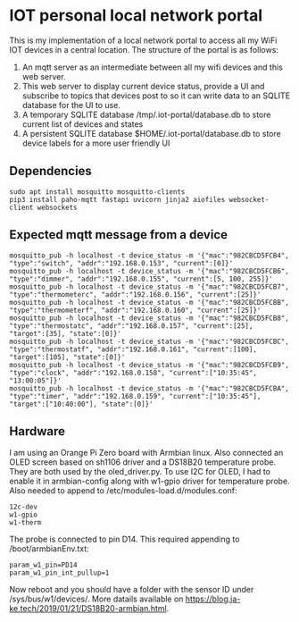 # IOT personal local network portal

This is my implementation of a local network portal to access all my WiFi IOT devices 
in a central location. The structure of the portal is as follows:
1. An mqtt server as an intermediate between all my wifi devices and this web server.
2. This web server to display current device status, provide a UI and subscribe to topics 
that devices post to so it can write data to an SQLITE database for the UI to use.
3. A temporary SQLITE database /tmp/.iot-portal/database.db to store current list of devices and states
4. A persistent SQLITE database $HOME/.iot-portal/database.db to store device labels for a more user friendly UI

## Dependencies

    sudo apt install mosquitto mosquitto-clients
    pip3 install paho-mqtt fastapi uvicorn jinja2 aiofiles websocket-client websockets
    
## Expected mqtt message from a device

    mosquitto_pub -h localhost -t device_status -m '{"mac":"982CBCD5FCB4", "type":"switch", "addr":"192.168.0.153", "current":[0]}'    
    mosquitto_pub -h localhost -t device_status -m '{"mac":"982CBCD5FCB6", "type":"dimmer", "addr":"192.168.0.155", "current":[5, 100, 255]}'    
    mosquitto_pub -h localhost -t device_status -m '{"mac":"982CBCD5FCB7", "type":"thermometerc", "addr":"192.168.0.156", "current":[25]}'
    mosquitto_pub -h localhost -t device_status -m '{"mac":"982CBCD5FCBB", "type":"thermometerf", "addr":"192.168.0.160", "current":[25]}'
    mosquitto_pub -h localhost -t device_status -m '{"mac":"982CBCD5FCB8", "type":"thermostatc", "addr":"192.168.0.157", "current":[25], "target":[35], "state":[0]}'
    mosquitto_pub -h localhost -t device_status -m '{"mac":"982CBCD5FCBC", "type":"thermostatf", "addr":"192.168.0.161", "current":[100], "target":[105], "state":[0]}'
    mosquitto_pub -h localhost -t device_status -m '{"mac":"982CBCD5FCB9", "type":"clock", "addr":"192.168.0.158", "current":["10:35:45", "13:00:05"]}'
    mosquitto_pub -h localhost -t device_status -m '{"mac":"982CBCD5FCBA", "type":"timer", "addr":"192.168.0.159", "current":["10:35:45"], "target":["10:40:00"], "state":[0]}'
    
## Hardware

I am using an Orange Pi Zero board with Armbian linux. Also connected an OLED screen based on sh1106 driver and a DS18B20 temperature probe. They are both used by the oled_driver.py.
To use I2C for OLED, I had to enable it in armbian-config along with w1-gpio driver for temperature probe.
Also needed to append to /etc/modules-load.d/modules.conf:

    12c-dev
    w1-gpio
    w1-therm

The probe is connected to pin D14. This required appending to /boot/armbianEnv.txt:

    param_w1_pin=PD14
    param_w1_pin_int_pullup=1

Now reboot and you should have a folder with the sensor ID under /sys/bus/w1/devices/. More datails available on https://blog.ja-ke.tech/2019/01/21/DS18B20-armbian.html.